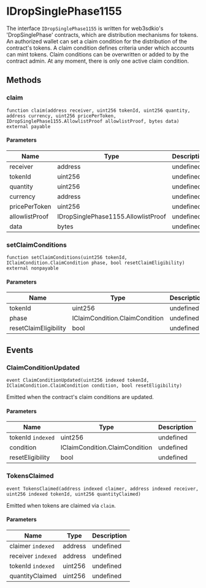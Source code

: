 # IDropSinglePhase1155





The interface `IDropSinglePhase1155` is written for web3sdkio&#39;s &#39;DropSinglePhase&#39; contracts, which are distribution mechanisms for tokens.  An authorized wallet can set a claim condition for the distribution of the contract&#39;s tokens.  A claim condition defines criteria under which accounts can mint tokens. Claim conditions can be overwritten  or added to by the contract admin. At any moment, there is only one active claim condition.



## Methods

### claim

```solidity
function claim(address receiver, uint256 tokenId, uint256 quantity, address currency, uint256 pricePerToken, IDropSinglePhase1155.AllowlistProof allowlistProof, bytes data) external payable
```





#### Parameters

| Name | Type | Description |
|---|---|---|
| receiver | address | undefined |
| tokenId | uint256 | undefined |
| quantity | uint256 | undefined |
| currency | address | undefined |
| pricePerToken | uint256 | undefined |
| allowlistProof | IDropSinglePhase1155.AllowlistProof | undefined |
| data | bytes | undefined |

### setClaimConditions

```solidity
function setClaimConditions(uint256 tokenId, IClaimCondition.ClaimCondition phase, bool resetClaimEligibility) external nonpayable
```





#### Parameters

| Name | Type | Description |
|---|---|---|
| tokenId | uint256 | undefined |
| phase | IClaimCondition.ClaimCondition | undefined |
| resetClaimEligibility | bool | undefined |



## Events

### ClaimConditionUpdated

```solidity
event ClaimConditionUpdated(uint256 indexed tokenId, IClaimCondition.ClaimCondition condition, bool resetEligibility)
```

Emitted when the contract&#39;s claim conditions are updated.



#### Parameters

| Name | Type | Description |
|---|---|---|
| tokenId `indexed` | uint256 | undefined |
| condition  | IClaimCondition.ClaimCondition | undefined |
| resetEligibility  | bool | undefined |

### TokensClaimed

```solidity
event TokensClaimed(address indexed claimer, address indexed receiver, uint256 indexed tokenId, uint256 quantityClaimed)
```

Emitted when tokens are claimed via `claim`.



#### Parameters

| Name | Type | Description |
|---|---|---|
| claimer `indexed` | address | undefined |
| receiver `indexed` | address | undefined |
| tokenId `indexed` | uint256 | undefined |
| quantityClaimed  | uint256 | undefined |



